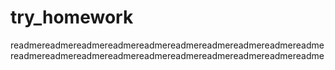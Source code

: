 # try_homework
readmereadmereadmereadmereadmereadmereadmereadmereadmereadmereadmereadmereadmereadmereadmereadmereadmereadmereadmereadme
